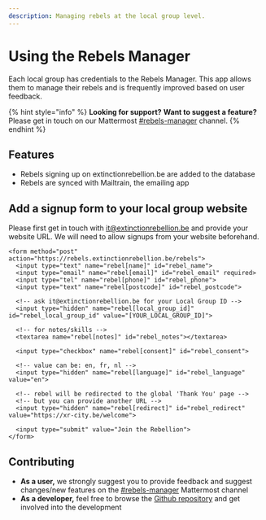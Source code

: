 ```yaml
---
description: Managing rebels at the local group level.
---
```


# Using the Rebels Manager

Each local group has credentials to the Rebels Manager. This app allows them to manage their rebels and is frequently improved based on user feedback.

{% hint style="info" %}
**Looking for support?** **Want to suggest a feature?** Please get in touch on our Mattermost [\#rebels-manager](https://organise.earth/xrbelgium/channels/rebels-manager) channel.
{% endhint %}

## Features

* Rebels signing up on extinctionrebellion.be are added to the database
* Rebels are synced with Mailtrain, the emailing app

## Add a signup form to your local group website

Please first get in touch with it@extinctionrebellion.be and provide your website URL. We will need to allow signups from your website beforehand.

```markup
<form method="post" action="https://rebels.extinctionrebellion.be/rebels">
  <input type="text" name="rebel[name]" id="rebel_name">
  <input type="email" name="rebel[email]" id="rebel_email" required>
  <input type="tel" name="rebel[phone]" id="rebel_phone">
  <input type="text" name="rebel[postcode]" id="rebel_postcode">

  <!-- ask it@extinctionrebellion.be for your Local Group ID -->
  <input type="hidden" name="rebel[local_group_id]" id="rebel_local_group_id" value="[YOUR_LOCAL_GROUP_ID]">

  <!-- for notes/skills -->
  <textarea name="rebel[notes]" id="rebel_notes"></textarea>

  <input type="checkbox" name="rebel[consent]" id="rebel_consent">

  <!-- value can be: en, fr, nl -->
  <input type="hidden" name="rebel[language]" id="rebel_language" value="en">

  <!-- rebel will be redirected to the global 'Thank You' page -->
  <!-- but you can provide another URL -->
  <input type="hidden" name="rebel[redirect]" id="rebel_redirect" value="https://xr-city.be/welcome">

  <input type="submit" value="Join the Rebellion">
</form>
```

## Contributing

* **As a user,** we strongly suggest you to provide feedback and suggest changes/new features on the [\#rebels-manager](https://organise.earth/xrbelgium/channels/rebels-manager) Mattermost channel
* **As a developer,** feel free to browse the [Github repository](https://github.com/extinctionrebellion/RebelsManager) and get involved into the development

